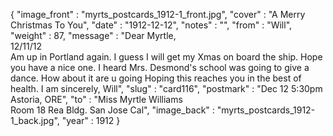 {
  "image_front" : "myrts_postcards_1912-1_front.jpg",
  "cover" : "A Merry Christmas To You",
  "date" : "1912-12-12",
  "notes" : "",
  "from" : "Will",
  "weight" : 87,
  "message" : "Dear Myrtle,<br>12/11/12<br>Am up in Portland again. I guess I will get my Xmas on board the ship. Hope you have a nice one. I heard Mrs. Desmond's school was going to give a dance. How about it are u going Hoping this reaches you in the best of health. I am sincerely, Will",
  "slug" : "card116",
  "postmark" : "Dec 12 5:30pm Astoria, ORE",
  "to" : "Miss Myrtle Williams<br> Room 18 Rea Bldg. San Jose Cal",
  "image_back" : "myrts_postcards_1912-1_back.jpg",
  "year" : 1912
}
